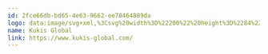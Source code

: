 ```yaml
---
id: 2fce66db-bd65-4e63-9662-ee78464889da
logo: data:image/svg+xml,%3Csvg%20width%3D%22200%22%20height%3D%2284%22%20viewBox%3D%220%200%20200%2084%22%20fill%3D%22none%22%20xmlns%3D%22http%3A%2F%2Fwww.w3.org%2F2000%2Fsvg%22%3E%0A%3Cpath%20fill-rule%3D%22evenodd%22%20clip-rule%3D%22evenodd%22%20d%3D%22M76.3186%2044.6815C75.3303%2045.4234%2074.3063%2046.1699%2073.2453%2046.9159C73.2453%2047.7669%2073.2453%2048.6219%2073.2494%2049.4729C73.2494%2049.9123%2073.1891%2050.2268%2072.7614%2050.5094C69.32%2052.7838%2065.8896%2055.0758%2062.4572%2057.3692L62.457%2057.3693L62.4568%2057.3694L62.4566%2057.3695L62.4564%2057.3697L62.4562%2057.3698L62.4561%2057.3699L62.4559%2057.3701L62.4557%2057.3702L62.4555%2057.3703L62.4553%2057.3704L62.4551%2057.3706L62.4443%2057.3778L62.4415%2057.3796L62.4388%2057.3815L62.4279%2057.3887C61.1958%2058.212%2059.9634%2059.0354%2058.7301%2059.8582C58.6228%2059.9288%2058.5051%2059.9877%2058.3894%2060.0457C58.327%2060.077%2058.2652%2060.108%2058.2058%2060.1404C58.0007%2059.9607%2058.0173%2059.7634%2058.0328%2059.5807C58.0367%2059.5336%2058.0406%2059.4876%2058.0406%2059.443V56.3813C56.9679%2056.9784%2055.9231%2057.5431%2054.9028%2058.0794V59.3985C54.9028%2059.4525%2054.9079%2059.5109%2054.9131%2059.5704C54.93%2059.764%2054.9479%2059.9683%2054.7938%2060.0638C54.5876%2060.1849%2054.4202%2060.0441%2054.2589%2059.9084C54.2057%2059.8637%2054.1532%2059.8195%2054.1002%2059.7854L53.9448%2059.682L53.9445%2059.6818C53.6332%2059.4745%2053.3222%2059.2675%2053.0112%2059.0635C51.914%2059.6202%2050.8455%2060.1487%2049.801%2060.6405C51.5753%2061.8264%2053.3458%2063.016%2055.1084%2064.2136C56.0966%2064.8876%2056.9113%2064.8835%2057.8671%2064.1898C58.6623%2063.6064%2059.4913%2063.0663%2060.3208%2062.5258L60.3209%2062.5258L60.321%2062.5257L60.321%2062.5257L60.3211%2062.5256L60.3212%2062.5256L60.3212%2062.5255L60.3213%2062.5255L60.3214%2062.5254L60.3214%2062.5254L60.3215%2062.5254L60.3216%2062.5253C60.7077%2062.2738%2061.0939%2062.0221%2061.4768%2061.7661C62.7028%2060.9484%2063.9279%2060.1289%2065.1531%2059.3093C68.4544%2057.101%2071.7567%2054.892%2075.0803%2052.7155C75.9799%2052.1226%2076.3548%2051.4651%2076.3469%2050.3845C76.3306%2048.4809%2076.3227%2046.581%2076.3186%2044.6815ZM75.4399%2031.2877L75.4398%2031.2877L75.421%2031.2758C75.4125%2031.2704%2075.4039%2031.2648%2075.3953%2031.259C74.9364%2030.9758%2074.4638%2030.701%2073.9937%2030.4277L73.7175%2030.267C73.0277%2029.8596%2072.3498%2029.4481%2071.729%2028.9846C71.1893%2028.5824%2070.6279%2028.2051%2070.0665%2027.8278L69.8254%2027.6656C69.2969%2027.3148%2068.7726%2026.9599%2068.2683%2026.5766C68.1557%2026.4923%2068.0469%2026.4076%2067.9381%2026.3228L67.938%2026.3228L67.938%2026.3227L67.9379%2026.3227L67.9379%2026.3227L67.9378%2026.3226L67.9378%2026.3226L67.9378%2026.3226L67.9377%2026.3225L67.9377%2026.3225L67.9376%2026.3225L67.9376%2026.3224L67.9375%2026.3224C67.3854%2025.883%2066.8166%2025.4394%2066.1229%2025.2214C65.9212%2024.8703%2065.5877%2024.6787%2065.2574%2024.4888C65.1516%2024.428%2065.0461%2024.3674%2064.9454%2024.3018C63.9894%2023.6658%2063.0275%2023.0372%2062.0657%2022.4086C60.7835%2021.5706%2059.5015%2020.7328%2058.2341%2019.8779C56.536%2018.7323%2056.3987%2018.712%2054.7172%2019.793C54.492%2019.935%2054.2906%2020.1127%2054.0911%2020.2887C53.8658%2020.4875%2053.6428%2020.6843%2053.3903%2020.8253C52.0586%2021.5719%2050.8044%2022.435%2049.5507%2023.2978C48.7048%2023.8799%2047.8591%2024.4619%2046.9899%2025.0079C45.1661%2026.1537%2043.381%2027.3544%2041.5952%2028.5556L41.5951%2028.5557L41.5951%2028.5557L41.595%2028.5558L41.5949%2028.5558L41.5948%2028.5559L41.5947%2028.5559L41.5947%2028.556L41.5946%2028.556L41.5945%2028.5561L41.5944%2028.5561L41.5944%2028.5562C40.3193%2029.4138%2039.0439%2030.2717%2037.7538%2031.11C36.9711%2031.6181%2036.6124%2032.1948%2036.6203%2033.1427C36.6365%2037.22%2036.6449%2041.2936%2036.6286%2045.3668C36.6286%2046.0567%2036.6245%2046.7507%2036.6203%2047.4402C36.6124%2048.4243%2036.6045%2049.4079%2036.5962%2050.3924C36.5883%2050.9891%2036.7859%2051.4934%2037.0963%2051.9249C37.403%2052.3564%2037.8266%2052.7192%2038.2822%2053.0342C38.3144%2053.0565%2038.3477%2053.0786%2038.381%2053.1008L38.381%2053.1008C38.4143%2053.123%2038.4476%2053.1451%2038.4798%2053.1674C38.9664%2053.4858%2039.4599%2053.7968%2039.954%2054.1081L39.954%2054.1082L39.9541%2054.1082L39.9542%2054.1083C40.5983%2054.5142%2041.2434%2054.9207%2041.8756%2055.3452C42.0632%2055.4711%2042.2494%2055.5956%2042.4358%2055.7202L42.8277%2055.9823C43.8962%2055.5346%2045.0176%2055.0465%2046.1831%2054.5101C45.6263%2054.1431%2045.07%2053.7724%2044.5133%2053.3971C44.1142%2053.1259%2043.5774%2052.8078%2043.0062%2052.4693L43.0061%2052.4693C42.2266%2052.0074%2041.3832%2051.5075%2040.7384%2051.0374C40.5366%2050.8926%2040.3594%2050.7515%2040.2058%2050.6142L40.1859%2050.5984C39.9116%2050.3562%2039.7664%2050.082%2039.7057%2049.755C39.6774%2049.6102%2039.6657%2049.457%2039.6657%2049.2873C39.6736%2047.88%2039.6774%2046.4724%2039.6774%2045.0647C39.6815%2044.3994%2039.6815%2043.7308%2039.6815%2043.0617V43.0604C39.6815%2042.3422%2039.6811%2041.6244%2039.6806%2040.9069C39.6797%2039.4728%2039.6788%2038.0398%2039.6815%2036.6071C39.6815%2036.5447%2039.6733%2036.477%2039.6648%2036.4082C39.6394%2036.201%2039.6127%2035.9829%2039.8064%2035.8652C40.0209%2035.7354%2040.1832%2035.8788%2040.3392%2036.0165C40.3917%2036.0629%2040.4434%2036.1087%2040.4963%2036.1431L40.9226%2036.426L40.9235%2036.4266L40.9244%2036.4272L40.9254%2036.4278L40.9263%2036.4285L40.9273%2036.4291L40.9282%2036.4297L40.9291%2036.4303C42.3415%2037.3673%2043.7539%2038.3043%2045.1628%2039.2447C45.401%2039.4022%2045.6382%2039.5608%2045.8755%2039.7194L45.8758%2039.7196L45.8761%2039.7198L45.8764%2039.72L45.8767%2039.7202L45.877%2039.7204L45.8773%2039.7206L45.8776%2039.7208L45.8779%2039.721L45.8782%2039.7212L45.8785%2039.7214L45.8789%2039.7217C46.1264%2039.8871%2046.3739%2040.0525%2046.6225%2040.2167C47.0843%2040.5252%2047.5461%2040.8327%2048.0079%2041.1401C48.4698%2041.4477%2048.9317%2041.7552%2049.3937%2042.0638C49.4725%2042.1141%2049.56%2042.1503%2049.6495%2042.1874L49.6496%2042.1874C49.6971%2042.2071%2049.7451%2042.227%2049.7927%2042.2494C49.8216%2042.2696%2049.8494%2042.2904%2049.8769%2042.3109C49.9263%2042.3477%2049.9747%2042.3837%2050.0266%2042.415C50.0366%2042.423%2050.0475%2042.4298%2050.0584%2042.4367L50.0584%2042.4367C50.0697%2042.4438%2050.0809%2042.4508%2050.0911%2042.4591C50.4137%2042.6814%2050.7345%2042.9056%2051.0559%2043.1301L51.0565%2043.1306L51.0622%2043.1345L51.0695%2043.1396C51.2218%2043.2461%2051.3742%2043.3526%2051.527%2043.459C52.4624%2044.1089%2053.3986%2044.7539%2054.3461%2045.3834C54.7372%2045.6414%2054.9186%2045.8915%2054.9186%2046.3717L54.9176%2046.71C54.9142%2047.8434%2054.9107%2048.9769%2054.9107%2050.1103C55.931%2049.5494%2056.9717%2048.9648%2058.0281%2048.3515C58.0281%2047.7627%2058.0244%2047.1739%2058.0202%2046.581C58.0202%2045.9843%2058.1896%2045.6214%2058.7018%2045.2823C62.2489%2042.9468%2065.7751%2040.5896%2069.3027%2038.2314L69.9947%2037.7688C70.5696%2037.3857%2071.1407%2036.9963%2071.7128%2036.6061L71.7135%2036.6056C72.1769%2036.2897%2072.641%2035.9733%2073.1084%2035.6592C73.2885%2035.8458%2073.2699%2036.0538%2073.2518%2036.2555C73.2464%2036.3157%2073.2411%2036.3753%2073.2411%2036.4336C73.2411%2036.6353%2073.2416%2036.8369%2073.242%2037.0386V37.0398C73.243%2037.4428%2073.2439%2037.8457%2073.2411%2038.2486C74.3263%2037.4139%2075.3549%2036.5867%2076.3227%2035.772C76.3249%2035.2931%2076.326%2034.8153%2076.327%2034.338C76.3279%2033.907%2076.3289%2033.4765%2076.3306%2033.0461C76.3306%2032.2996%2076.1047%2031.7471%2075.5001%2031.3276C75.4811%2031.3135%2075.4608%2031.3008%2075.4399%2031.2877ZM85.9818%2033.8806C88.773%2030.5776%2089.6198%2028.0207%2088.6357%2026.0081C88.1114%2024.9312%2087.1714%2024.2496%2085.7962%2023.955C83.5863%2023.4349%2080.2022%2023.9592%2075.4916%2025.52C74.2574%2025.9273%2072.9667%2026.4034%2071.6239%2026.9318C71.9826%2027.1735%2072.3417%2027.4278%2072.6929%2027.6899C73.265%2028.1214%2073.9187%2028.5126%2074.5358%2028.8796L74.81%2029.0368C74.9%2029.0894%2074.9904%2029.142%2075.081%2029.1946L75.0813%2029.1948C75.2828%2029.3119%2075.485%2029.4294%2075.6851%2029.5491C80.1419%2027.9883%2083.2755%2027.4116%2084.808%2027.5892C84.8484%2027.593%2084.8887%2027.5971%2084.9249%2027.605C84.9428%2027.6089%2084.9587%2027.612%2084.9745%2027.615C84.9911%2027.6182%2085.0075%2027.6214%2085.026%2027.6254C85.2033%2027.6658%2085.3527%2027.7182%2085.4696%2027.7865C85.4213%2028.4322%2084.7959%2029.5249%2083.5942%2030.9688C83.0941%2030.7632%2082.5536%2030.6704%2081.9968%2030.7229C79.9401%2030.9043%2078.4359%2032.909%2078.6377%2035.2038C78.6577%2035.4135%2078.6939%2035.6191%2078.7425%2035.8209L78.6371%2035.9132L78.6369%2035.9133L78.6368%2035.9134L78.6367%2035.9135C78.4076%2036.1142%2078.1727%2036.3199%2077.9316%2036.5224V36.5266L77.3632%2037.0064L77.2571%2037.0949L77.2565%2037.0954L77.2558%2037.096C77.0442%2037.2727%2076.8294%2037.4521%2076.6088%2037.6318C76.3587%2037.8415%2076.1007%2038.0508%2075.8344%2038.2609C75.3181%2038.6762%2074.7817%2039.0993%2074.2254%2039.5271L73.5596%2040.0393C73.3616%2040.1917%2073.1571%2040.3441%2072.9509%2040.4979L72.9505%2040.4982C72.8674%2040.5601%2072.7841%2040.6222%2072.7008%2040.6847L72.7019%2040.6859C72.7036%2040.6877%2072.7052%2040.6896%2072.7065%2040.6913C72.7078%2040.6932%2072.7087%2040.695%2072.7087%2040.6967L72.7208%2040.7088C72.5273%2040.854%2072.3296%2040.9992%2072.1278%2041.1445L72.0434%2041.2052C71.9903%2041.2434%2071.9377%2041.2816%2071.885%2041.3199C71.7937%2041.3863%2071.7022%2041.4529%2071.6077%2041.5194C68.2723%2043.9357%2064.336%2046.5246%2059.7826%2049.1985C59.7684%2049.2067%2059.7546%2049.2149%2059.741%2049.2231L59.741%2049.2231C59.7078%2049.2429%2059.6757%2049.2621%2059.6416%2049.2792L58.8389%2049.7469C57.8265%2050.3357%2056.7942%2050.9169%2055.689%2051.5257L55.0761%2051.8602C54.4749%2052.1873%2053.8819%2052.5056%2053.2973%2052.8123C51.9783%2053.5063%2050.7079%2054.1513%2049.4779%2054.7484C49.2079%2054.8811%2048.9333%2055.0147%2048.6674%2055.1391C46.5053%2056.176%2044.4931%2057.0631%2042.6498%2057.8055C35.2128%2060.818%2030.4498%2061.5882%2029.2518%2060.8746C29.3525%2059.6525%2031.5466%2056.7931%2035.874%2052.9816L35.8645%2052.9697L35.8645%2052.9696C35.8356%2052.9333%2035.8067%2052.8969%2035.7812%2052.861C35.2407%2052.1107%2034.9707%2051.2677%2034.9827%2050.3723L34.9948%2048.7749C34.2566%2049.3965%2033.5509%2050.0132%2032.8856%2050.6182C29.8244%2053.4052%2027.7593%2055.7687%2026.6462%2057.793C25.5735%2059.7532%2025.3963%2061.391%2026.0774%2062.7741C27.4609%2065.5811%2031.6032%2065.7305%2039.1088%2063.238C42.3394%2062.1653%2045.5296%2060.8546%2048.6549%2059.3945C49.0502%2059.209%2049.4455%2059.0234%2049.8366%2058.8336C49.889%2058.8099%2049.9415%2058.7854%2049.9939%2058.7575C50.3211%2058.6013%2050.644%2058.4421%2050.9671%2058.2827L50.9674%2058.2826L51.0025%2058.2652C51.349%2058.0936%2051.7069%2057.9132%2052.0816%2057.7244L52.2808%2057.624L52.6519%2057.4343C52.8658%2057.3253%2053.0755%2057.2167%2053.2894%2057.1035C53.8337%2056.821%2054.3779%2056.5351%2054.9226%2056.2447C55.439%2055.97%2055.9549%2055.6879%2056.4755%2055.4017C56.7376%2055.2602%2056.9956%2055.1191%2057.2536%2054.9702L58.2339%2054.4255C58.9758%2054.0098%2059.714%2053.5866%2060.448%2053.163C60.7787%2052.9737%2061.1054%2052.784%2061.432%2052.5905C65.0379%2050.473%2068.4741%2048.2747%2071.6318%2046.0769L72.3176%2045.5971C73.3258%2044.8873%2074.3461%2044.1449%2075.3505%2043.391L75.8386%2043.024C77.7501%2041.576%2079.5086%2040.14%2081.0856%2038.7527C81.5978%2038.9704%2082.1541%2039.0752%2082.735%2039.0228C84.7922%2038.8414%2086.2964%2036.8329%2086.0908%2034.5422C86.0704%2034.3125%2086.0301%2034.0945%2085.9818%2033.8806ZM96.2695%2049.4952C97.3621%2049.4952%2098.6059%2049.9321%2099.4468%2050.7555L100.624%2049.5455C99.4131%2048.3521%2097.8332%2047.7638%2096.2695%2047.7638C92.2516%2047.7638%2090.0829%2050.6548%2090.0829%2054.0506C90.0829%2057.1776%2091.9491%2060.052%2096.2695%2060.052C98.253%2060.052%2099.7156%2059.2955%20100.892%2058.0014V53.1764H95.8658V54.8574H99.1439V57.2446C98.2027%2058.0347%2097.2781%2058.2873%2096.2695%2058.2873C93.2099%2058.2873%2091.9321%2056.2022%2091.9321%2054.0506C91.9154%2051.5623%2093.5124%2049.4952%2096.2695%2049.4952ZM167.574%2032.4131C165.118%2032.0661%20164.205%2031.5967%20164.205%2030.6822C164.205%2029.3099%20165.884%2028.8226%20167.314%2028.8226C168.817%2028.843%20170.144%2029.4272%20170.776%2030.3476L171.068%2030.7704L173.82%2028.925L173.551%2028.4989C172.33%2026.5532%20170.27%2025.6074%20167.254%2025.6074C165.048%2025.6074%20163.109%2026.2848%20161.936%2027.4657C161.091%2028.3166%20160.666%2029.3852%20160.676%2030.6376C160.676%2034.8377%20164.924%2035.4182%20167.208%2035.7303C169.708%2036.0623%20170.775%2036.6802%20170.775%2037.797C170.775%2039.7306%20168.132%2039.8813%20167.322%2039.8813C166.172%2039.8813%20164.066%2039.5792%20162.877%2037.5565L162.598%2037.083L159.861%2038.9076L160.088%2039.3237C161.509%2041.9434%20163.8%2043.1643%20167.299%2043.1643C170.68%2043.1643%20174.302%2041.755%20174.327%2037.797C174.327%2033.8786%20170.912%2032.8763%20167.574%2032.4131ZM120.842%2038.8675C121.578%2038.1685%20121.968%2037.0995%20121.968%2035.7767V26.0783H125.497V35.7767C125.497%2038.0516%20124.784%2039.9427%20123.434%2041.2451C122.187%2042.448%20120.423%2043.1017%20118.44%2043.1017C118.332%2043.1017%20118.224%2043.1001%20118.115%2043.0959C113.873%2042.9877%20111.128%2040.1142%20111.128%2035.7767V26.0783H114.657V35.7767C114.657%2038.1785%20115.964%2039.6631%20118.154%2039.7472C119.244%2039.8037%20120.173%2039.5004%20120.842%2038.8675ZM124.222%2058.3377C127.146%2058.3377%20128.374%2056.2696%20128.374%2054.0169C128.374%2051.8482%20127.13%2049.5959%20124.255%2049.5455C121.532%2049.5455%20120.069%2051.445%20120.069%2054.0169C120.103%2056.1015%20121.314%2058.3377%20124.222%2058.3377ZM130.24%2053.9836C130.24%2057.1609%20128.307%2060.069%20124.222%2060.069C120.137%2060.069%20118.203%2057.0935%20118.203%2054.0002C118.203%2050.4197%20120.708%2047.8308%20124.255%2047.8308C128.273%2047.8474%20130.24%2050.8059%20130.24%2053.9836ZM152.795%2055.6309L155.283%2050.0331L157.77%2055.6309H152.795ZM152.089%2057.3457H158.46L159.586%2059.8169H161.586L156.308%2048.0492H154.257L148.979%2059.8169H150.979L152.089%2057.3457ZM168.123%2048.0493V58.0685H174.326V59.8166H166.24V48.0493H168.123ZM140.895%2058.0685H137.365V54.6053H140.912C141.988%2054.6053%20143.383%2055.1771%20143.383%2056.4378C143.383%2057.7319%20141.937%2058.0685%20140.895%2058.0685ZM140.912%2052.9243H137.365V49.747H140.895C142.307%2049.747%20143.03%2050.6216%20143.03%2051.4447C143.03%2052.3697%20142.324%2052.9243%20140.912%2052.9243ZM144.897%2051.4114C144.897%2049.0746%20143.131%2048.0493%20140.895%2048.0493H135.499V59.8166H140.895C143.215%2059.8166%20145.266%2059.0268%20145.266%2056.4545C145.266%2055.5632%20144.678%2054.168%20143.266%2053.7482C144.375%2053.2942%20144.897%2052.4034%20144.897%2051.4114ZM108.203%2048.0493V58.0685H114.406V59.8166H106.32V48.0493H108.203ZM154.354%2042.8048H150.825V26.0565H154.354V42.8048ZM145.312%2026.8738V26.0562H141.45L135.796%2032.0471V26.0562H132.244V42.8045H135.796V36.3987L142.061%2042.8045H145.941V41.9162L138.312%2034.1572L145.312%2026.8738ZM105.817%2026.0562V26.8738L98.8174%2034.1572L106.446%2041.9162V42.8045H102.566L96.3012%2036.3995V42.8045H92.7494V26.0562H96.3012V32.0471L101.955%2026.0562H105.817Z%22%20fill%3D%22black%22%2F%3E%0A%3C%2Fsvg%3E%0A
name: Kukis Global
link: https://www.kukis-global.com/
---
```

